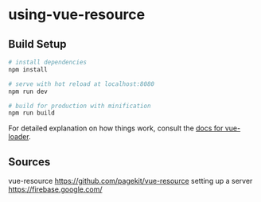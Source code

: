 # using-vue-resource


## Build Setup

``` bash
# install dependencies
npm install

# serve with hot reload at localhost:8080
npm run dev

# build for production with minification
npm run build
```

For detailed explanation on how things work, consult the [docs for vue-loader](http://vuejs.github.io/vue-loader).

## Sources
vue-resource https://github.com/pagekit/vue-resource
setting up a server https://firebase.google.com/
